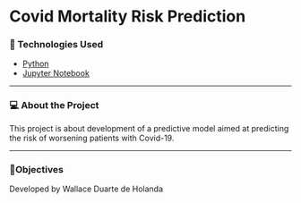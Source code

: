 # Covid Mortality Risk Prediction

### 🔎 Technologies Used
 <ul>
  <a href="https://www.python.org/t"><li>Python</li></a>
  <a href="https://jupyter.org/"><li>Jupyter Notebook</li></a>
 </ul>
  
---
  
### 💻 About the Project
 This project is about development of a predictive model aimed at predicting the risk of worsening patients with Covid-19.

---

### 🎯Objectives



Developed by Wallace Duarte de Holanda
